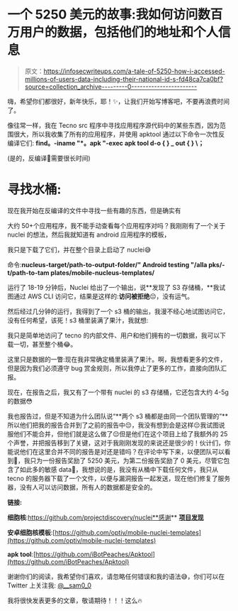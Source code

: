 # 一个 5250 美元的故事:我如何访问数百万用户的数据，包括他们的地址和个人信息

> 原文：<https://infosecwriteups.com/a-tale-of-5250-how-i-accessed-millions-of-users-data-including-their-national-id-s-fd48ca7ca0bf?source=collection_archive---------0----------------------->

嗨，希望你们都很好，新年快乐，耶！✨，让我们开始写博客吧，不要再浪费时间了。

像往常一样，我在 Tecno src 程序中寻找应用程序源代码中的某些东西，因为范围很大，所以我收集了所有的应用程序，并使用 apktool 通过以下命令一次性反编译它们: **find。-iname "*。apk "-exec apk tool d-o { } _ out { } \；**

(是的，反编译🥲需要很长时间)

# **寻找水桶:**

现在我开始在反编译的文件中寻找一些有趣的东西，但是确实有

大约 50+个应用程序，我不能手动查看每个应用程序对吗？我刚刚有了一个关于 nuclei 的想法，然后我就知道有 android 应用程序的模板，

我只是下载了它们，并在整个目录上启动了 nuclei😅

命令:**nucleus-target/path-to-output-folder/" Android testing "/alla pks/-t/path-to-tam plates/mobile-nucleus-templates/**

运行了 18-19 分钟后，Nuclei 给出了一个输出，说**发现了 S3 存储桶，**我试图通过 AWS CLI 访问它，结果是这样的:**访问被拒绝**😔，没有运气。

然后经过几分钟的运行，我得到了一个 s3 桶的输出，我漫不经心地试图访问它，没有任何希望，该死！s3 桶里装满了果汁，我就想:

我只是简单地访问了 tecno 的内部文件、用户和他们拥有的一切数据，我可以下载一切，甚至整个桶😂。

这里只是数据的一瞥:现在我非常确定桶里装满了果汁。啊，我想看更多的文件，但是因为我们必须遵守 bug 赏金规则，所以我停止了更多的工作，直接向团队汇报。

现在，在报告之后，我又有了一个带有 nuclei 的 s3 存储桶，它还包含大约 4-5g 的数据😳

我也报告过，但是不知道为什么团队说“**两个 s3 桶都是由同一个团队管理的”**所以他们把我的报告合并到了之前的报告中😔，我没有想到会是这样😔我试图说服他们不能合并，但他们就是这么做了😔但是他们在这个项目上给了我额外的 25 个声誉，并把报告移到了关键，这对于我刚刚发现的来说还是很少的！伙计们，你能说他们在这里合并不同的报告是对还是错吗？在评论中写下来，以便团队可以看到🥲，我只为一份报告奖励了 5250 美元，为第二份报告奖励了 0 美元，尽管它包含了如此多的敏感 data🥲，我想说的是，我没有从桶中下载任何文件，我只从 tecno 的服务器下载了一个文件，以便与漏洞报告一起发送，现在他们修复了服务器，没有人可以访问数据，所有人的数据都是安全的。

**链接:**

**细胞核**:https://github.com/projectdiscovery/nuclei**感谢** [**项目发现**](https://github.com/projectdiscovery/nuclei)

**安卓细胞核模板**:[https://github.com/optiv/mobile-nuclei-templates](https://github.com/optiv/mobile-nuclei-templates)

**apk tool**:[https://github.com/iBotPeaches/Apktool](https://github.com/iBotPeaches/Apktool)

谢谢你们的阅读，我希望你们喜欢，请忽略任何错误和我的语法😅，你们可以在 Twitter 上关注我: [@__sam0_0](https://twitter.com/__Sam0_0)

我将很快发表更多的文章，敬请期待！！！这么🔥